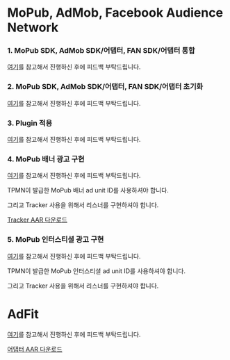 # MoPub, AdMob, Facebook Audience Network

### 1. MoPub SDK, AdMob SDK/어댑터, FAN SDK/어댑터 통합
[여기](https://developers.mopub.com/publishers/unity/integrate/#option-1-use-the-sdk-manager-recommended)를 참고해서 진행하신 후에 피드백 부탁드립니다.

### 2. MoPub SDK, AdMob SDK/어댑터, FAN SDK/어댑터 초기화
[여기](https://developers.mopub.com/publishers/unity/initialize/#option-1-initialize-using-the-mopub-manager-recommended)를 참고해서 진행하신 후에 피드백 부탁드립니다.

### 3. Plugin 적용
[여기](https://developers.mopub.com/publishers/unity/integrate/#step-3-configure-ad-units-in-your-app)를 참고해서 진행하신 후에 피드백 부탁드립니다.

### 4. MoPub 배너 광고 구현
[여기](https://developers.mopub.com/publishers/unity/banner/)를 참고해서 진행하신 후에 피드백 부탁드립니다.

TPMN이 발급한 MoPub 배너 ad unit ID를 사용하셔야 합니다.

그리고 Tracker 사용을 위해서 리스너를 구현하셔야 합니다.

[Tracker AAR 다운로드](https://github.com/tpmn/pointberry-event-tracker-android)


### 5. MoPub 인터스티셜 광고 구현
[여기](https://developers.mopub.com/publishers/unity/interstitial/)를 참고해서 진행하신 후에 피드백 부탁드립니다.  

TPMN이 발급한 MoPub 인터스티셜 ad unit ID를 사용하셔야 합니다.

그리고 Tracker 사용을 위해서 리스너를 구현하셔야 합니다.

# AdFit

[여기](https://developers.mopub.com/publishers/mediation/integrate-unity/#mediation-adapters-for-unsupported-ad-networks)를 참고해서 진행하신 후에 피드백 부탁드립니다.

[어댑터 AAR 다운로드](https://github.com/tpmn/mopub-android-mediation-custom/tree/master/adfit)
